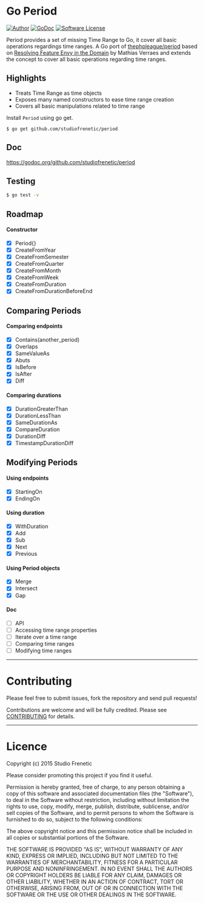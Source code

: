 Go Period
============

[![Author](http://img.shields.io/badge/author-@studiofrenetic-blue.svg?style=flat-square)](https://twitter.com/studiofrenetic)
[![GoDoc](https://godoc.org/github.com/studiofrenetic/period?status.svg)](https://godoc.org/github.com/studiofrenetic/period)
[![Software License](https://img.shields.io/badge/license-MIT-brightgreen.svg?style=flat-square)](LICENSE.md)


Period provides a set of missing Time Range to Go, it cover all basic operations regardings time ranges.
A Go port of [thephpleague/period](https://github.com/thephpleague/period) based on [Resolving Feature Envy in the Domain](http://verraes.net/2014/08/resolving-feature-envy-in-the-domain/) by Mathias Verraes and extends the concept to cover all basic operations regarding time ranges.

## Highlights

- Treats Time Range as time objects
- Exposes many named constructors to ease time range creation
- Covers all basic manipulations related to time range

Install `Period` using go get.

```
$ go get github.com/studiofrenetic/period
```

Doc
-------
https://godoc.org/github.com/studiofrenetic/period

Testing
-------

```bash
$ go test -v
```

Roadmap
-------
#### Constructor
- [x] Period{}
- [X] CreateFromYear
- [x] CreateFromSemester
- [x] CreateFromQuarter
- [x] CreateFromMonth
- [X] CreateFromWeek
- [X] CreateFromDuration
- [X] CreateFromDurationBeforeEnd

## Comparing Periods
#### Comparing endpoints
- [X] Contains(another_period)
- [X] Overlaps
- [X] SameValueAs
- [X] Abuts
- [X] IsBefore
- [X] IsAfter
- [X] Diff

#### Comparing durations
- [X] DurationGreaterThan
- [X] DurationLessThan
- [X] SameDurationAs
- [X] CompareDuration
- [X] DurationDiff
- [X] TimestampDurationDiff

## Modifying Periods
#### Using endpoints
- [X] StartingOn
- [X] EndingOn

#### Using duration
- [X] WithDuration
- [X] Add
- [X] Sub
- [X] Next
- [X] Previous

#### Using Period objects
- [X] Merge
- [X] Intersect
- [X] Gap

#### Doc
- [ ] API
- [ ] Accessing time range properties
- [ ] Iterate over a time range
- [ ] Comparing time ranges
- [ ] Modifying time ranges

------

Contributing
============

Please feel free to submit issues, fork the repository and send pull requests!

Contributions are welcome and will be fully credited. Please see [CONTRIBUTING](CONTRIBUTING.md) for details.

------

Licence
=======
Copyright (c) 2015 Studio Frenetic

Please consider promoting this project if you find it useful.

Permission is hereby granted, free of charge, to any person obtaining a copy of this software and associated documentation files (the "Software"), to deal in the Software without restriction, including without limitation the rights to use, copy, modify, merge, publish, distribute, sublicense, and/or sell copies of the Software, and to permit persons to whom the Software is furnished to do so, subject to the following conditions:

The above copyright notice and this permission notice shall be included in all copies or substantial portions of the Software.

THE SOFTWARE IS PROVIDED "AS IS", WITHOUT WARRANTY OF ANY KIND, EXPRESS OR IMPLIED, INCLUDING BUT NOT LIMITED TO THE WARRANTIES OF MERCHANTABILITY, FITNESS FOR A PARTICULAR PURPOSE AND NONINFRINGEMENT. IN NO EVENT SHALL THE AUTHORS OR COPYRIGHT HOLDERS BE LIABLE FOR ANY CLAIM, DAMAGES OR OTHER LIABILITY, WHETHER IN AN ACTION OF CONTRACT, TORT OR OTHERWISE, ARISING FROM, OUT OF OR IN CONNECTION WITH THE SOFTWARE OR THE USE OR OTHER DEALINGS IN THE SOFTWARE.
